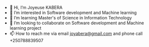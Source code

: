 - 👋 Hi, I’m Joyeuse KABERA
- 👀 I’m interested in Software development and Machine learning
- 🌱 I’m learning Master's of Science in Information Technology
- 💞️ I’m looking to collaborate on Software development and Machine learning project
- 📫 How to reach me via email joyabera@gmail.com
                     and phone call +250788839507    

<!---
JoyeuseKabera/JoyeuseKabera is a ✨ special ✨ repository because its `README.md` (this file) appears on your GitHub profile.
You can click the Preview link to take a look at your changes.
--->
